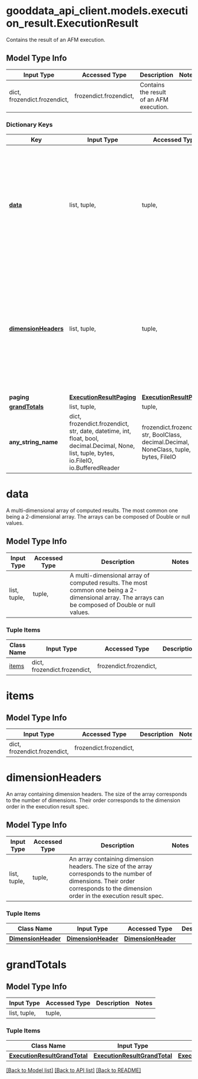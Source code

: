 # gooddata_api_client.models.execution_result.ExecutionResult

Contains the result of an AFM execution.

## Model Type Info
Input Type | Accessed Type | Description | Notes
------------ | ------------- | ------------- | -------------
dict, frozendict.frozendict,  | frozendict.frozendict,  | Contains the result of an AFM execution. | 

### Dictionary Keys
Key | Input Type | Accessed Type | Description | Notes
------------ | ------------- | ------------- | ------------- | -------------
**[data](#data)** | list, tuple,  | tuple,  | A multi-dimensional array of computed results. The most common one being a 2-dimensional array. The arrays can be composed of Double or null values. | 
**[dimensionHeaders](#dimensionHeaders)** | list, tuple,  | tuple,  | An array containing dimension headers. The size of the array corresponds to the number of dimensions. Their order corresponds to the dimension order in the execution result spec. | 
**paging** | [**ExecutionResultPaging**](ExecutionResultPaging.md) | [**ExecutionResultPaging**](ExecutionResultPaging.md) |  | 
**[grandTotals](#grandTotals)** | list, tuple,  | tuple,  |  | 
**any_string_name** | dict, frozendict.frozendict, str, date, datetime, int, float, bool, decimal.Decimal, None, list, tuple, bytes, io.FileIO, io.BufferedReader | frozendict.frozendict, str, BoolClass, decimal.Decimal, NoneClass, tuple, bytes, FileIO | any string name can be used but the value must be the correct type | [optional]

# data

A multi-dimensional array of computed results. The most common one being a 2-dimensional array. The arrays can be composed of Double or null values.

## Model Type Info
Input Type | Accessed Type | Description | Notes
------------ | ------------- | ------------- | -------------
list, tuple,  | tuple,  | A multi-dimensional array of computed results. The most common one being a 2-dimensional array. The arrays can be composed of Double or null values. | 

### Tuple Items
Class Name | Input Type | Accessed Type | Description | Notes
------------- | ------------- | ------------- | ------------- | -------------
[items](#items) | dict, frozendict.frozendict,  | frozendict.frozendict,  |  | 

# items

## Model Type Info
Input Type | Accessed Type | Description | Notes
------------ | ------------- | ------------- | -------------
dict, frozendict.frozendict,  | frozendict.frozendict,  |  | 

# dimensionHeaders

An array containing dimension headers. The size of the array corresponds to the number of dimensions. Their order corresponds to the dimension order in the execution result spec.

## Model Type Info
Input Type | Accessed Type | Description | Notes
------------ | ------------- | ------------- | -------------
list, tuple,  | tuple,  | An array containing dimension headers. The size of the array corresponds to the number of dimensions. Their order corresponds to the dimension order in the execution result spec. | 

### Tuple Items
Class Name | Input Type | Accessed Type | Description | Notes
------------- | ------------- | ------------- | ------------- | -------------
[**DimensionHeader**](DimensionHeader.md) | [**DimensionHeader**](DimensionHeader.md) | [**DimensionHeader**](DimensionHeader.md) |  | 

# grandTotals

## Model Type Info
Input Type | Accessed Type | Description | Notes
------------ | ------------- | ------------- | -------------
list, tuple,  | tuple,  |  | 

### Tuple Items
Class Name | Input Type | Accessed Type | Description | Notes
------------- | ------------- | ------------- | ------------- | -------------
[**ExecutionResultGrandTotal**](ExecutionResultGrandTotal.md) | [**ExecutionResultGrandTotal**](ExecutionResultGrandTotal.md) | [**ExecutionResultGrandTotal**](ExecutionResultGrandTotal.md) |  | 

[[Back to Model list]](../../README.md#documentation-for-models) [[Back to API list]](../../README.md#documentation-for-api-endpoints) [[Back to README]](../../README.md)
